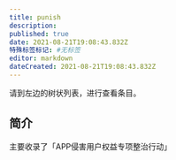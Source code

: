 ```yaml
---
title: punish
description:
published: true
date: 2021-08-21T19:08:43.832Z
特殊标签标记: #无标签
editor: markdown
dateCreated: 2021-08-21T19:08:43.832Z
---
```


请到左边的树状列表，进行查看条目。

## 简介

主要收录了「APP侵害用户权益专项整治行动」
